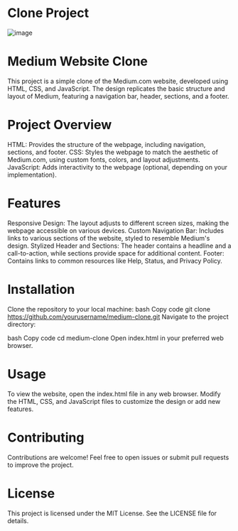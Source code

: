# Clone Project


![image](https://github.com/user-attachments/assets/edc1ab5d-3cc9-444b-a856-49e589df7636)




# Medium Website Clone
This project is a simple clone of the Medium.com website, developed using HTML, CSS, and JavaScript. The design replicates the basic structure and layout of Medium, featuring a navigation bar, header, sections, and a footer.

# Project Overview
HTML: Provides the structure of the webpage, including navigation, sections, and footer.
CSS: Styles the webpage to match the aesthetic of Medium.com, using custom fonts, colors, and layout adjustments.
JavaScript: Adds interactivity to the webpage (optional, depending on your implementation).



# Features
Responsive Design: The layout adjusts to different screen sizes, making the webpage accessible on various devices.
Custom Navigation Bar: Includes links to various sections of the website, styled to resemble Medium's design.
Stylized Header and Sections: The header contains a headline and a call-to-action, while sections provide space for additional content.
Footer: Contains links to common resources like Help, Status, and Privacy Policy.


# Installation
Clone the repository to your local machine:
bash
Copy code
git clone https://github.com/yourusername/medium-clone.git
Navigate to the project directory:

bash
Copy code
cd medium-clone
Open index.html in your preferred web browser.

# Usage
To view the website, open the index.html file in any web browser.
Modify the HTML, CSS, and JavaScript files to customize the design or add new features.


# Contributing
Contributions are welcome! Feel free to open issues or submit pull requests to improve the project.

# License
This project is licensed under the MIT License. See the LICENSE file for details.

